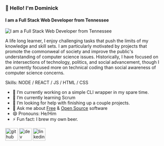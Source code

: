 ### 👋 Hello! I'm Dominick
#### I am a Full Stack Web Developer from Tennessee
![I am a Full Stack Web Developer from Tennessee](https://media-exp1.licdn.com/dms/image/C4E16AQEe1EuSh4mV9w/profile-displaybackgroundimage-shrink_350_1400/0?e=1605744000&v=beta&t=ruCEb_DHM1YTPNP2lKIEqlLnI2XHPrlN7toGP5GwteY)

A life long learner, I enjoy challenging tasks that push the limits of my knowledge and skill sets. I am particularly motivated by projects that promote the commonweal of society and improve the public's understanding of computer science issues. Historically, I have focused on the intersections of technology, politics, and social advancement, though I am currently focused more on technical coding than social awareness of computer science concerns. 

Skills: NODE / REACT / JS / HTML / CSS

- 🔭 I’m currently working on a simple CLI wrapper in my spare time. 
- 🌱 I’m currently learning Scrum 
- 🤔 I’m looking for help with finishing up a couple projects. 
- 💬 Ask me about [Free](https://www.fsf.org) & [Open Source](https://www.opensource.org) software 
- 😄 Pronouns: He/Him 
- ⚡ Fun fact: I brew my own beer. 


[<img src='https://cdn.jsdelivr.net/npm/simple-icons@3.0.1/icons/github.svg' alt='github' height='40'>](https://www.github.com/DomBruno)  [<img src='https://cdn.jsdelivr.net/npm/simple-icons@3.0.1/icons/dev-dot-to.svg' alt='dev' height='40'>](https://dev.to/dombruno)  [<img src='https://cdn.jsdelivr.net/npm/simple-icons@3.0.1/icons/linkedin.svg' alt='linkedin' height='40'>](https://www.linkedin.com/in/dbruno93//)
